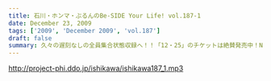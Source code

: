 ```yaml
---
title: 石川・ホンマ・ぶるんのBe-SIDE Your Life! vol.187-1
date: December 23, 2009
tags: ['2009', 'December 2009', 'vol.187']
draft: false
summary: 久々の遅刻なしの全員集合状態収録へ！！「12・25」のチケットは絶賛発売中！NAMAE
---
```


http://project-phi.ddo.jp/ishikawa/ishikawa187_1.mp3